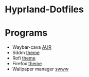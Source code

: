 # Hyprland-Dotfiles



# Programs
- Waybar-cava [AUR](https://aur.archlinux.org/packages/waybar-cava)
- Sddm [theme](https://github.com/Keyitdev/sddm-astronaut-theme)
- Rofi [theme](https://github.com/adi1090x/rofi)
- Firefox [theme](https://addons.mozilla.org/en-US/firefox/addon/catppuccin-mocha-lavender-git)
- Wallpaper manager [swww](https://github.com/LGFae/swww)
